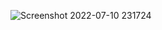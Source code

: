 ![Screenshot 2022-07-10 231724](https://user-images.githubusercontent.com/90497253/178156234-791d7569-1033-44bb-bb1e-6032ce6ed02e.png)

